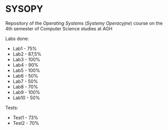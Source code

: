 # SYSOPY
Repository of the <em>Operating Systems</em> (<em>Systemy Operacyjne</em>) course on the 4th semester of Computer Science studies at AGH

Labs done:

- Lab1 - 75%
- Lab2 - 87,5%
- Lab3 - 100%
- Lab4 - 90%
- Lab5 - 100%
- Lab6 - 50%
- Lab7 - 50%
- Lab8 - 70%
- Lab9 - 100%
- Lab10 - 50%

Tests:
- Test1 - 73%
- Test2 - 70%
